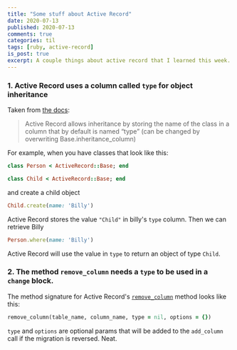 ```yaml
---
title: "Some stuff about Active Record"
date: 2020-07-13
published: 2020-07-13
comments: true
categories: til
tags: [ruby, active-record]
is_post: true
excerpt: A couple things about active record that I learned this week.
---
```


### 1. Active Record uses a column called `type` for object inheritance

Taken from [the docs](https://api.rubyonrails.org/v4.2.11/classes/ActiveRecord/Inheritance.html):

> Active Record allows inheritance by storing the name of the class in a column that by default is named “type” (can be changed by overwriting Base.inheritance_column)

For example, when you have classes that look like this:

```ruby
class Person < ActiveRecord::Base; end

class Child < ActiveRecord::Base; end
```

and create a child object

```ruby
Child.create(name: 'Billy')
```

Active Record stores the value `"Child"` in billy's `type` column. Then we can retrieve Billy

```ruby
Person.where(name: 'Billy')
```

Active Record will use the value in `type` to return an object of type `Child`.


### 2. The method `remove_column` needs a `type` to be used in a `change` block.

The method signature for Active Record's [`remove_column`](https://apidock.com/rails/ActiveRecord/ConnectionAdapters/SchemaStatements/remove_column) method looks like this:

```ruby
remove_column(table_name, column_name, type = nil, options = {})
```

`type` and `options` are optional params that will be added to the `add_column` call if the migration is reversed. Neat.
